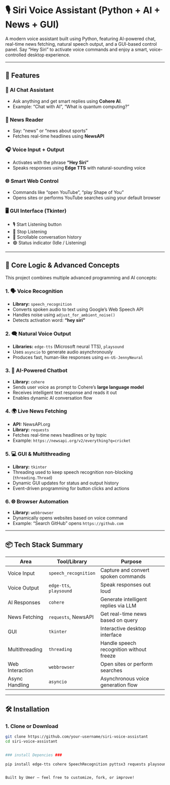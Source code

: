# 🎙️ Siri Voice Assistant (Python + AI + News + GUI)

A modern voice assistant built using Python, featuring AI-powered chat, real-time news fetching, natural speech output, and a GUI-based control panel. Say “Hey Siri” to activate voice commands and enjoy a smart, voice-controlled desktop experience.

---

## 🚀 Features

### 🧠 AI Chat Assistant
- Ask anything and get smart replies using **Cohere AI**.
- Example: “Chat with AI”, “What is quantum computing?”

### 📰 News Reader
- Say: “news” or “news about sports”
- Fetches real-time headlines using **NewsAPI**

### 🎧 Voice Input + Output
- Activates with the phrase **“Hey Siri”**
- Speaks responses using **Edge TTS** with natural-sounding voice

### 🌐 Smart Web Control
- Commands like “open YouTube”, “play Shape of You”
- Opens sites or performs YouTube searches using your default browser

### 🖥️ GUI Interface (Tkinter)
- 🎙️ Start Listening button
- 🔴 Stop Listening
- 📜 Scrollable conversation history
- 🟢 Status indicator (Idle / Listening)

---

## 🧠 Core Logic & Advanced Concepts

This project combines multiple advanced programming and AI concepts:

### 1. 🗣️ **Voice Recognition**
- **Library:** `speech_recognition`
- Converts spoken audio to text using Google’s Web Speech API
- Handles noise using `adjust_for_ambient_noise()`
- Detects activation word: **“hey siri”**

### 2. 🗨️ **Natural Voice Output**
- **Libraries:** `edge-tts` (Microsoft neural TTS), `playsound`
- Uses `asyncio` to generate audio asynchronously
- Produces fast, human-like responses using `en-US-JennyNeural`

### 3. 🧠 **AI-Powered Chatbot**
- **Library:** `cohere`
- Sends user voice as prompt to Cohere’s **large language model**
- Receives intelligent text response and reads it out
- Enables dynamic AI conversation flow

### 4. 🌍 **Live News Fetching**
- **API:** NewsAPI.org
- **Library:** `requests`
- Fetches real-time news headlines or by topic
- Example: `https://newsapi.org/v2/everything?q=cricket`

### 5. 💻 **GUI & Multithreading**
- **Library:** `tkinter`
- Threading used to keep speech recognition non-blocking (`threading.Thread`)
- Dynamic GUI updates for status and output history
- Event-driven programming for button clicks and actions

### 6. 🌐 **Browser Automation**
- **Library:** `webbrowser`
- Dynamically opens websites based on voice command
- Example: “Search GitHub” opens `https://github.com`

---

## 📦 Tech Stack Summary

| Area             | Tool/Library         | Purpose                               |
|------------------|----------------------|----------------------------------------|
| Voice Input      | `speech_recognition` | Capture and convert spoken commands    |
| Voice Output     | `edge-tts`, `playsound` | Speak responses out loud           |
| AI Responses     | `cohere`             | Generate intelligent replies via LLM   |
| News Fetching    | `requests`, NewsAPI  | Get real-time news based on query      |
| GUI              | `tkinter`            | Interactive desktop interface          |
| Multithreading   | `threading`          | Handle speech recognition without freeze|
| Web Interaction  | `webbrowser`         | Open sites or perform searches         |
| Async Handling   | `asyncio`            | Asynchronous voice generation flow     |

---

## 🛠️ Installation

### 1. Clone or Download
```bash
git clone https://github.com/your-username/siri-voice-assistant
cd siri-voice-assistant


### install Depencies ###

pip install edge-tts cohere SpeechRecognition pyttsx3 requests playsound


Built by Umer — feel free to customize, fork, or improve!
